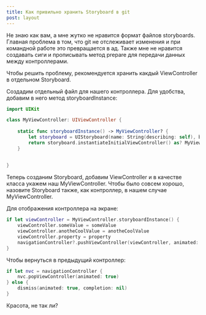 ```yaml
---
title: Как привильно хранить Storyboard в git
post: layout
---
```


Не знаю как вам, а мне жутко не нравится формат файлов storyboards. Главная проблема в том, что git не отслеживает изменения и при командной работе это превращается в ад. Также мне не нравится создавать сиги и прописывать метод prepare для передачи данных между контроллерами.

Чтобы решить проблему, рекомендуется хранить какдый ViewController в отдельном Storyboard.

Создадим отдельный файл для нашего контроллера. Для удобства, добавим в него метод storyboardInstance:

```swift
import UIKit

class MyViewController: UIViewController {
    
    static func storyboardInstance() -> MyViewController? {
        let storyboard = UIStoryboard(name: String(describing: self), bundle: nil)
        return storyboard.instantiateInitialViewController() as? MyViewController
    }
    
    
}
```

Теперь созданим Storyboard, добавим ViewController и в качестве класса укажем наш MyViewController. Чтобы было совсем хорошо, назовите Storyboard также, как контроллер, в нашем случае MyViewController.

Для отображения контроллера на экране:

```swift
if let viewController = MyViewController.storyboardInstance() {
    viewController.someValue = someValue
    viewController.anotheCoolValue = anotheCoolValue
    viewController.property = property
    navigationController?.pushViewController(viewController, animated: true)
}
```

Чтобы вернуться в предыдущий контроллер:

```swift
if let nvc = navigationController {
    nvc.popViewController(animated: true)
} else {
    dismiss(animated: true, completion: nil)
}
```

Красота, не так ли? 